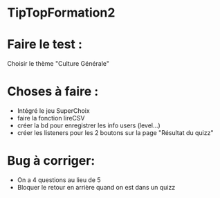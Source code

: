 TipTopFormation2
================


Faire le test : 
===============

Choisir le thème "Culture Générale"

Choses à faire :
================
- Intégré le jeu SuperChoix
- faire la fonction lireCSV
- créer la bd pour enregistrer les info users (level...)
- créer les listeners pour les 2 boutons sur la page "Résultat du quizz"


Bug à corriger: 
=======================
- On a 4 questions au lieu de 5
- Bloquer le retour en arrière quand on est dans un quizz
